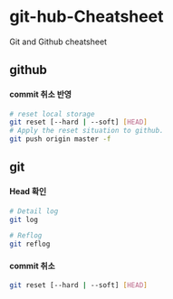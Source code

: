 # git-hub-Cheatsheet
Git and Github cheatsheet

## github
#### commit 취소 반영
```bash
# reset local storage
git reset [--hard | --soft] [HEAD]
# Apply the reset situation to github.
git push origin master -f
```


## git

#### Head 확인

```bash
# Detail log
git log

# Reflog
git reflog
```

#### commit 취소
```bash
git reset [--hard | --soft] [HEAD]
```
